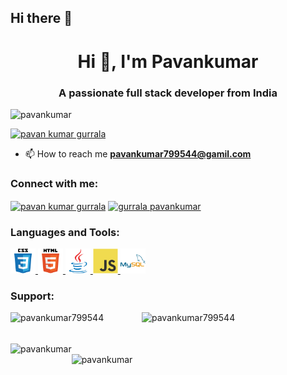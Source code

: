 ## Hi there 👋

<h1 align="center">Hi 👋, I'm Pavankumar</h1>
<h3 align="center">A passionate full stack developer from India</h3>

<p align="left"> <img src="https://komarev.com/ghpvc/?username=pavankumar&label=Profile%20views&color=0e75b6&style=flat" alt="pavankumar" /> </p>

<p align="left"> <a href="https://twitter.com/pavan kumar gurrala" target="blank"><img src="https://img.shields.io/twitter/follow/pavan kumar gurrala?logo=twitter&style=for-the-badge" alt="pavan kumar gurrala" /></a> </p>

- 📫 How to reach me **pavankumar799544@gamil.com**

<h3 align="left">Connect with me:</h3>
<p align="left">
<a href="https://twitter.com/pavan kumar gurrala" target="blank"><img align="center" src="https://raw.githubusercontent.com/rahuldkjain/github-profile-readme-generator/master/src/images/icons/Social/twitter.svg" alt="pavan kumar gurrala" height="30" width="40" /></a>
<a href="https://linkedin.com/in/gurrala pavankumar" target="blank"><img align="center" src="https://raw.githubusercontent.com/rahuldkjain/github-profile-readme-generator/master/src/images/icons/Social/linked-in-alt.svg" alt="gurrala pavankumar" height="30" width="40" /></a>
</p>

<h3 align="left">Languages and Tools:</h3>
<p align="left"> <a href="https://www.w3schools.com/css/" target="_blank" rel="noreferrer"> <img src="https://raw.githubusercontent.com/devicons/devicon/master/icons/css3/css3-original-wordmark.svg" alt="css3" width="40" height="40"/> </a> <a href="https://www.w3.org/html/" target="_blank" rel="noreferrer"> <img src="https://raw.githubusercontent.com/devicons/devicon/master/icons/html5/html5-original-wordmark.svg" alt="html5" width="40" height="40"/> </a> <a href="https://www.java.com" target="_blank" rel="noreferrer"> <img src="https://raw.githubusercontent.com/devicons/devicon/master/icons/java/java-original.svg" alt="java" width="40" height="40"/> </a> <a href="https://developer.mozilla.org/en-US/docs/Web/JavaScript" target="_blank" rel="noreferrer"> <img src="https://raw.githubusercontent.com/devicons/devicon/master/icons/javascript/javascript-original.svg" alt="javascript" width="40" height="40"/> </a> <a href="https://www.mysql.com/" target="_blank" rel="noreferrer"> <img src="https://raw.githubusercontent.com/devicons/devicon/master/icons/mysql/mysql-original-wordmark.svg" alt="mysql" width="40" height="40"/> </a> </p>

<h3 align="left">Support:</h3>
<p><a href="https://www.buymeacoffee.com/pavankumar799544"> <img align="left" src="https://cdn.buymeacoffee.com/buttons/v2/default-yellow.png" height="50" width="210" alt="pavankumar799544" /></a><a href="https://ko-fi.com/pavankumar799544"> <img align="left" src="https://cdn.ko-fi.com/cdn/kofi3.png?v=3" height="50" width="210" alt="pavankumar799544" /></a></p><br><br>

<p><img align="left" src="https://github-readme-stats.vercel.app/api/top-langs?username=pavankumar&show_icons=true&locale=en&layout=compact" alt="pavankumar" /></p>

<p>&nbsp;<img align="center" src="https://github-readme-stats.vercel.app/api?username=pavankumar&show_icons=true&locale=en" alt="pavankumar" /></p>


